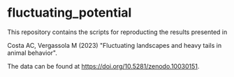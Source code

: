 # fluctuating_potential

This repository contains the scripts for reproducting the results presented in

Costa AC, Vergassola M (2023) "Fluctuating landscapes and heavy tails in animal behavior".

The data can be found at https://doi.org/10.5281/zenodo.10030151.
